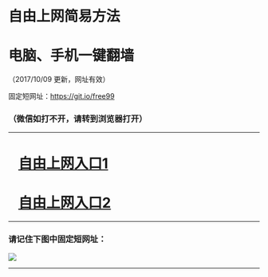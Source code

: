 ﻿# 自由上网简易方法

# 电脑、手机一键翻墙

（2017/10/09 更新，网址有效）

固定短网址：https://git.io/free99

### （微信如打不开，请转到浏览器打开）


***





# &nbsp;&nbsp; <a href="http://ft1392113045.fwq-tz-1001.info/fwqtz01.html?t=10090012974 " target="_blank">自由上网入口1</a>
# &nbsp;&nbsp; <a href="http://ft2301329326.fwq-tz-1002.info/fwqtz02.html?t=100900130180 " target="_blank">自由上网入口2</a>
***

### 请记住下图中固定短网址：

<img src="https://s3-us-west-2.amazonaws.com/fwq-1001/yjfq-20170905okok.png" /> 


***


